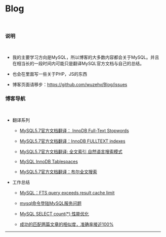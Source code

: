 # Blog
 
### 说明
 
* 我的主要学习方向是MySQL，所以博客的大多数内容都会关于MySQL。并且在相当长的一段时间内可能只是翻译MySQL官方文档与自己的总结。

* 也会在里面写一些关于PHP，JS的东西

* 博客页面请移步：https://github.com/wuzehv/Blog/issues


### 博客导航
 
* 翻译系列

  * [MySQL5.7官方文档翻译： InnoDB Full-Text Stopwords](https://github.com/wuzehv/Blog/issues/7)

  * [MySQL5.7官方文档翻译：InnoDB FULLTEXT indexes](https://github.com/wuzehv/Blog/issues/5)

  * [MySQL5.7官方文档翻译: 全文索引,自然语言搜索模式](https://github.com/wuzehv/Blog/issues/3)

  * [MySQL InnoDB Tablespaces](https://github.com/wuzehv/Blog/issues/1)

  *  [MySQL5.7官方文档翻译：布尔全文搜索](https://github.com/wuzehv/Blog/issues/8)
 
* 工作总结
  
    * [MySQL：FTS query exceeds result cache limit](https://github.com/wuzehv/Blog/issues/6)
    
    * [mysql命令登陆MySQL服务问题](https://github.com/wuzehv/Blog/issues/4)
    
    * [MySQL SELECT count(\*) 性能优化](https://github.com/wuzehv/Blog/issues/2)
    
    * [成功的匹配两篇文章的相似度，准确率接近100%](https://github.com/wuzehv/Blog/issues/9)
 
---------
